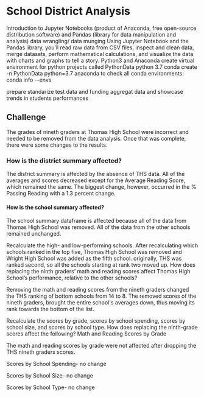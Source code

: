 # School District Analysis
Introduction to Jupyter Notebooks (product of Anaconda, free open-source distribution software) and Pandas (library for data manipulation and analysis) 
data wrangling/ data munging
Using Jupyter Notebook and the Pandas library, you’ll read raw data from CSV files, inspect and clean data, merge datasets, perform mathematical calculations, and visualize the data with charts and graphs to tell a story.
Python3 and Anaconda
create virtual environment for python projects called PythonData python 3.7
conda create -n PythonData python=3.7 anaconda
to check all conda environments: conda info --envs


prepare standarize test data and funding
aggregat data and showcase trends in students performances

## Challenge
The grades of nineth graders at Thomas High School were incorrect and needed to be removed from the data analysis. Once that was complete, there were some changes to the results.

### How is the district summary affected?
  The district summary is affected by the absence of THS data. All of the averages and scores decreased except for the Average Reading Score, which remained the same. The biggest change, however, occurred in the % Passing Reading with a 1.3 percent change.
#### How is the school summary affected?
  The school summary dataframe is affected because all of the data from Thomas High School was removed. All of the data from the other schools remained unchanged.

Recalculate the high- and low-performing schools.
  After recalculating which schools ranked in the top five, Thomas High School was removed and Wright High School was added as the fifth school. originally, THS was ranked second, so all the schools starting at rank two moved up. 
How does replacing the ninth graders’ math and reading scores affect Thomas High School’s performance, relative to the other schools? 

  Removing the math and reading scores from the nineth graders changed the THS ranking of bottom schools from 14 to 8. The removed scores of the nineth graders, brought the entire school's averages down, thus moving its rank towards the bottom of the list. 
  
Recalculate the scores by grade, scores by school spending, scores by school size, and scores by school type.
How does replacing the ninth-grade scores affect the following?
Math and Reading Scores by Grade

  The math and reading scores by grade were not affected after dropping the THS nineth graders scores.
  
Scores by School Spending- no change

Scores by School Size- no change

Scores by School Type- no change
